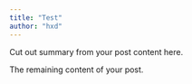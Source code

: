 ```yaml
---
title: "Test"
author: "hxd"
---
```


Cut out summary from your post content here.

<!--more-->

The remaining content of your post.
